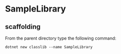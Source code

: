 # SampleLibrary

## scaffolding

From the parent directory type the following command:

```shell
dotnet new classlib --name SampleLibrary
```
